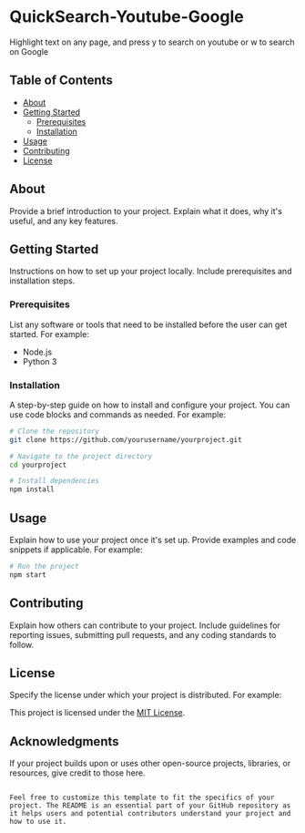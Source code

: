 # QuickSearch-Youtube-Google
Highlight text on any page, and press y to search on youtube or w to search on Google

## Table of Contents

- [About](#about)
- [Getting Started](#getting-started)
  - [Prerequisites](#prerequisites)
  - [Installation](#installation)
- [Usage](#usage)
- [Contributing](#contributing)
- [License](#license)

## About

Provide a brief introduction to your project. Explain what it does, why it's useful, and any key features.

## Getting Started

Instructions on how to set up your project locally. Include prerequisites and installation steps.

### Prerequisites

List any software or tools that need to be installed before the user can get started. For example:

- Node.js
- Python 3

### Installation

A step-by-step guide on how to install and configure your project. You can use code blocks and commands as needed. For example:

```bash
# Clone the repository
git clone https://github.com/yourusername/yourproject.git

# Navigate to the project directory
cd yourproject

# Install dependencies
npm install
```

## Usage

Explain how to use your project once it's set up. Provide examples and code snippets if applicable. For example:

```bash
# Run the project
npm start
```

## Contributing

Explain how others can contribute to your project. Include guidelines for reporting issues, submitting pull requests, and any coding standards to follow.

## License

Specify the license under which your project is distributed. For example:

This project is licensed under the [MIT License](LICENSE).

## Acknowledgments

If your project builds upon or uses other open-source projects, libraries, or resources, give credit to those here.
```

Feel free to customize this template to fit the specifics of your project. The README is an essential part of your GitHub repository as it helps users and potential contributors understand your project and how to use it.
